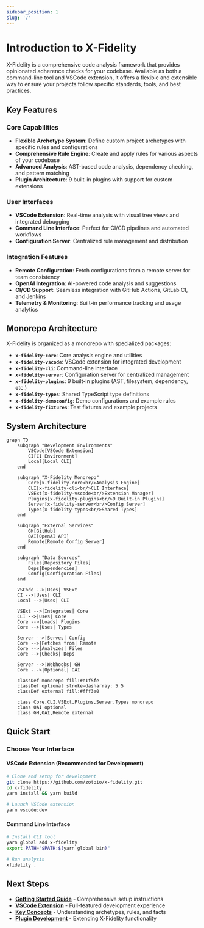 ```yaml
---
sidebar_position: 1
slug: '/'
---
```


# Introduction to X-Fidelity

X-Fidelity is a comprehensive code analysis framework that provides opinionated adherence checks for your codebase. Available as both a command-line tool and VSCode extension, it offers a flexible and extensible way to ensure your projects follow specific standards, tools, and best practices.

## Key Features

### Core Capabilities
- **Flexible Archetype System**: Define custom project archetypes with specific rules and configurations
- **Comprehensive Rule Engine**: Create and apply rules for various aspects of your codebase
- **Advanced Analysis**: AST-based code analysis, dependency checking, and pattern matching
- **Plugin Architecture**: 9 built-in plugins with support for custom extensions

### User Interfaces
- **VSCode Extension**: Real-time analysis with visual tree views and integrated debugging
- **Command Line Interface**: Perfect for CI/CD pipelines and automated workflows
- **Configuration Server**: Centralized rule management and distribution

### Integration Features
- **Remote Configuration**: Fetch configurations from a remote server for team consistency
- **OpenAI Integration**: AI-powered code analysis and suggestions
- **CI/CD Support**: Seamless integration with GitHub Actions, GitLab CI, and Jenkins
- **Telemetry & Monitoring**: Built-in performance tracking and usage analytics

## Monorepo Architecture

X-Fidelity is organized as a monorepo with specialized packages:

- **`x-fidelity-core`**: Core analysis engine and utilities
- **`x-fidelity-vscode`**: VSCode extension for integrated development
- **`x-fidelity-cli`**: Command-line interface
- **`x-fidelity-server`**: Configuration server for centralized management
- **`x-fidelity-plugins`**: 9 built-in plugins (AST, filesystem, dependency, etc.)
- **`x-fidelity-types`**: Shared TypeScript type definitions
- **`x-fidelity-democonfig`**: Demo configurations and example rules
- **`x-fidelity-fixtures`**: Test fixtures and example projects

## System Architecture

```mermaid
graph TD
    subgraph "Development Environments"
        VSCode[VSCode Extension]
        CI[CI Environment]
        Local[Local CLI]
    end

    subgraph "X-Fidelity Monorepo"
        Core[x-fidelity-core<br/>Analysis Engine]
        CLI[x-fidelity-cli<br/>CLI Interface]
        VSExt[x-fidelity-vscode<br/>Extension Manager]
        Plugins[x-fidelity-plugins<br/>9 Built-in Plugins]
        Server[x-fidelity-server<br/>Config Server]
        Types[x-fidelity-types<br/>Shared Types]
    end

    subgraph "External Services"
        GH[GitHub]
        OAI[OpenAI API]
        Remote[Remote Config Server]
    end

    subgraph "Data Sources"
        Files[Repository Files]
        Deps[Dependencies]
        Config[Configuration Files]
    end

    VSCode -->|Uses| VSExt
    CI -->|Uses| CLI
    Local -->|Uses| CLI

    VSExt -->|Integrates| Core
    CLI -->|Uses| Core
    Core -->|Loads| Plugins
    Core -->|Uses| Types

    Server -->|Serves| Config
    Core -->|Fetches from| Remote
    Core -->|Analyzes| Files
    Core -->|Checks| Deps

    Server -->|Webhooks| GH
    Core -.->|Optional| OAI

    classDef monorepo fill:#e1f5fe
    classDef optional stroke-dasharray: 5 5
    classDef external fill:#fff3e0

    class Core,CLI,VSExt,Plugins,Server,Types monorepo
    class OAI optional
    class GH,OAI,Remote external
```

## Quick Start

### Choose Your Interface

#### VSCode Extension (Recommended for Development)
```bash
# Clone and setup for development
git clone https://github.com/zotoio/x-fidelity.git
cd x-fidelity
yarn install && yarn build

# Launch VSCode extension
yarn vscode:dev
```

#### Command Line Interface
```bash
# Install CLI tool
yarn global add x-fidelity
export PATH="$PATH:$(yarn global bin)"

# Run analysis
xfidelity .
```

## Next Steps

- **[Getting Started Guide](./getting-started)** - Comprehensive setup instructions
- **[VSCode Extension](./vscode-extension/overview)** - Full-featured development experience  
- **[Key Concepts](./key-concepts)** - Understanding archetypes, rules, and facts
- **[Plugin Development](./plugins/overview)** - Extending X-Fidelity functionality
